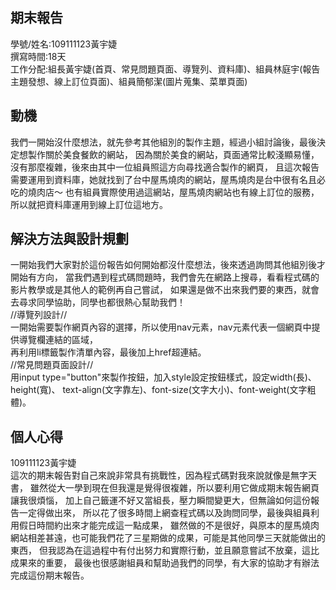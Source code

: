 ﻿## 期末報告

學號/姓名:109111123黃宇婕  
撰寫時間:18天  
工作分配:組長黃宇婕(首頁、常見問題頁面、導覽列、資料庫)、組員林庭宇(報告主題發想、線上訂位頁面)、組員簡郁潔(圖片蒐集、菜單頁面)

## 動機

我們一開始沒什麼想法，就先參考其他組別的製作主題，經過小組討論後，最後決定想製作關於美食餐飲的網站，
因為關於美食的網站，頁面通常比較淺顯易懂，沒有那麼複雜，後來由其中一位組員照這方向尋找適合製作的網頁，
且這次報告需要運用到資料庫，她就找到了台中屋馬燒肉的網站，屋馬燒肉是台中很有名且必吃的燒肉店～
也有組員實際使用過這網站，屋馬燒肉網站也有線上訂位的服務，所以就把資料庫運用到線上訂位這地方。


## 解決方法與設計規劃

一開始我們大家對於這份報告如何開始都沒什麼想法，後來透過詢問其他組別後才開始有方向，
當我們遇到程式碼問題時，我們會先在網路上搜尋，看看程式碼的影片教學或是其他人的範例再自己嘗試，
如果還是做不出來我們要的東西，就會去尋求同學協助，同學也都很熱心幫助我們！  
//導覽列設計//    
 一開始需要製作網頁內容的選擇，所以使用nav元素，nav元素代表一個網頁中提供導覽欄連結的區域，    
 再利用li標籤製作清單內容，最後加上href超連結。  
//常見問題頁面設計//  
用input type="button"來製作按鈕，加入style設定按鈕樣式，設定width(長)、height(寬)、
text-align(文字靠左)、font-size(文字大小)、font-weight(文字粗體)。

 
## 個人心得

109111123黃宇婕   
這次的期末報告對自己來說非常具有挑戰性，因為程式碼對我來說就像是無字天書，
雖然從大一學到現在但我還是覺得很複雜，所以要利用它做成期末報告網頁讓我很煩惱，
加上自己籤運不好又當組長，壓力瞬間變更大，但無論如何這份報告一定得做出來，
所以花了很多時間上網查程式碼以及詢問同學，最後與組員利用假日時間約出來才能完成這一點成果，
雖然做的不是很好，與原本的屋馬燒肉網站相差甚遠，也可能我們花了三星期做的成果，可能是其他同學三天就能做出的東西，
但我認為在這過程中有付出努力和實際行動，並且願意嘗試不放棄，這比成果來的重要，
最後也很感謝組員和幫助過我們的同學，有大家的協助才有辦法完成這份期末報告。

